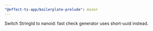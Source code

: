 ```yaml
---
"@effect-ts-app/boilerplate-prelude": minor
---
```


Switch StringId to nanoid: fast check generator uses short-uuid instead.
